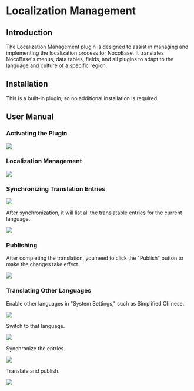 # Localization Management

<PluginInfo name="localization-management"></PluginInfo>

## Introduction

The Localization Management plugin is designed to assist in managing and implementing the localization process for NocoBase. It translates NocoBase's menus, data tables, fields, and all plugins to adapt to the language and culture of a specific region.

## Installation

This is a built-in plugin, so no additional installation is required.

## User Manual

### Activating the Plugin

![](https://static-docs.nocobase.com/d16f6ecd6bfb8d1e8acff38f23ad37f8.png)

### Localization Management

![](https://static-docs.nocobase.com/c117b5337941f0afd564152053666480.png)

### Synchronizing Translation Entries

![](https://static-docs.nocobase.com/bc380a4ebdb2af075abcab5f16287cf9.png)

After synchronization, it will list all the translatable entries for the current language.

![](https://static-docs.nocobase.com/cf501e6b4d2f67520ad35b00d1ed3446.png)

### Publishing

After completing the translation, you need to click the "Publish" button to make the changes take effect.

![](https://static-docs.nocobase.com/1f9dc52defb37ac67912011ba31c3160.png)

### Translating Other Languages

Enable other languages in "System Settings," such as Simplified Chinese.

![](https://static-docs.nocobase.com/618830967aaeb643c892fce355d59a73.png)

Switch to that language.

![](https://static-docs.nocobase.com/35548a7bf099df4f30d160c72863c6b8.png)

Synchronize the entries.

![](https://static-docs.nocobase.com/12f39cfcd7d8d9ce3d367426b959af16.png)

Translate and publish.

![](https://static-docs.nocobase.com/eb22725dcab6807dc8a410f5e10e9492.png)
